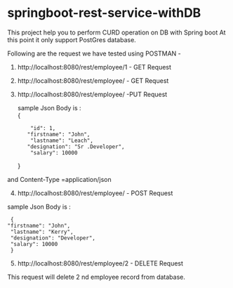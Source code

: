 # springboot-rest-service-withDB
This project help you to perform CURD operation on DB with Spring boot
At this point it only support PostGres database.

Following are the request we have tested using POSTMAN -		
1. http://localhost:8080/rest/employee/1  - GET Request		
2. http://localhost:8080/rest/employee/   - GET Request		
3. http://localhost:8080/rest/employee/    -PUT Request 		

   
   sample Json Body is :  
  	   {	
	   
           "id": 1,
          "firstname": "John", 
           "lastname": "Leach",	
          "designation": "Sr .Developer",  
           "salary": 10000 
     }
	 

 and Content-Type =application/json
 

4. http://localhost:8080/rest/employee/  - POST Request		
	
	
  sample Json Body is :
  
     {
    "firstname": "John",	
     "lastname": "Kerry", 
     "designation": "Developer",  
     "salary": 10000  
     }

5.  http://localhost:8080/rest/employee/2	- DELETE Request

This request will delete 2 nd employee record from database.

